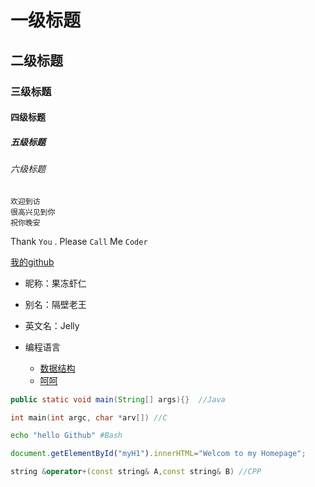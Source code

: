 # 一级标题
## 二级标题
### 三级标题
#### 四级标题
##### 五级标题
###### 六级标题


    欢迎到访
    很高兴见到你
    祝你晚安

Thank `You` . Please `Call` Me `Coder`

[我的github](https://github.com/kshenfu/learngit "悬停提示")

* 昵称：果冻虾仁
* 别名：隔壁老王
* 英文名：Jelly


* 编程语言
    * [数据结构](https://www.baidu.com/?bar=bd_collection)
    * [呵呵](https://www.baidu.com/?bar=bd_collection)
    

```Java
public static void main(String[] args){}  //Java
```
```C
int main(int argc, char *arv[]) //C
```
```Bash
echo "hello Github" #Bash
```
```Javascript
document.getElementById("myH1").innerHTML="Welcom to my Homepage";
```
```cpp
string &operator+(const string& A,const string& B) //CPP
```




